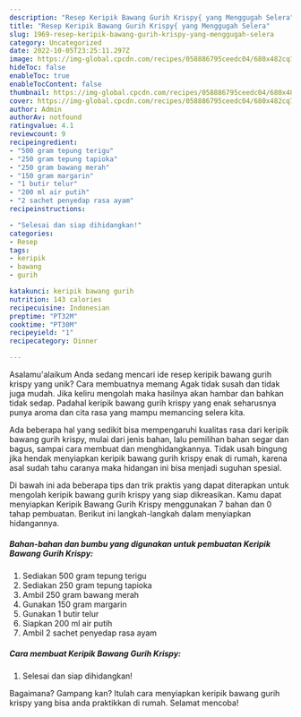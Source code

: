 ```yaml
---
description: "Resep Keripik Bawang Gurih Krispy{ yang Menggugah Selera"
title: "Resep Keripik Bawang Gurih Krispy{ yang Menggugah Selera"
slug: 1969-resep-keripik-bawang-gurih-krispy-yang-menggugah-selera
category: Uncategorized
date: 2022-10-05T23:25:11.297Z
image: https://img-global.cpcdn.com/recipes/058886795ceedc04/680x482cq70/keripik-bawang-gurih-krispy-foto-resep-utama.jpg
hideToc: false
enableToc: true
enableTocContent: false
thumbnail: https://img-global.cpcdn.com/recipes/058886795ceedc04/680x482cq70/keripik-bawang-gurih-krispy-foto-resep-utama.jpg
cover: https://img-global.cpcdn.com/recipes/058886795ceedc04/680x482cq70/keripik-bawang-gurih-krispy-foto-resep-utama.jpg
author: Admin
authorAv: notfound
ratingvalue: 4.1
reviewcount: 9
recipeingredient:
- "500 gram tepung terigu"
- "250 gram tepung tapioka"
- "250 gram bawang merah"
- "150 gram margarin"
- "1 butir telur"
- "200 ml air putih"
- "2 sachet penyedap rasa ayam"
recipeinstructions:

- "Selesai dan siap dihidangkan!"
categories:
- Resep
tags:
- keripik
- bawang
- gurih

katakunci: keripik bawang gurih 
nutrition: 143 calories
recipecuisine: Indonesian
preptime: "PT32M"
cooktime: "PT30M"
recipeyield: "1"
recipecategory: Dinner

---
```



Asalamu'alaikum Anda sedang mencari ide resep keripik bawang gurih krispy yang unik? Cara membuatnya memang Agak tidak susah dan tidak juga mudah. Jika keliru mengolah maka hasilnya akan hambar dan bahkan tidak sedap. Padahal keripik bawang gurih krispy yang enak seharusnya punya aroma dan cita rasa yang mampu memancing selera kita.


Ada beberapa hal yang sedikit bisa mempengaruhi kualitas rasa dari keripik bawang gurih krispy, mulai dari jenis bahan, lalu pemilihan bahan segar dan bagus, sampai cara membuat dan menghidangkannya. Tidak usah bingung jika hendak menyiapkan keripik bawang gurih krispy enak di rumah, karena asal sudah tahu caranya maka hidangan ini bisa menjadi suguhan spesial.




Di bawah ini ada beberapa tips dan trik praktis yang dapat diterapkan untuk mengolah keripik bawang gurih krispy yang siap dikreasikan. Kamu dapat menyiapkan Keripik Bawang Gurih Krispy menggunakan 7 bahan dan 0 tahap pembuatan. Berikut ini langkah-langkah dalam menyiapkan hidangannya.

<!--inarticleads1-->

##### Bahan-bahan dan bumbu yang digunakan untuk pembuatan Keripik Bawang Gurih Krispy:

1. Sediakan 500 gram tepung terigu
1. Sediakan 250 gram tepung tapioka
1. Ambil 250 gram bawang merah
1. Gunakan 150 gram margarin
1. Gunakan 1 butir telur
1. Siapkan 200 ml air putih
1. Ambil 2 sachet penyedap rasa ayam




<!--inarticleads2-->

##### Cara membuat Keripik Bawang Gurih Krispy:


1. Selesai dan siap dihidangkan!



Bagaimana? Gampang kan? Itulah cara menyiapkan keripik bawang gurih krispy yang bisa anda praktikkan di rumah. Selamat mencoba!
